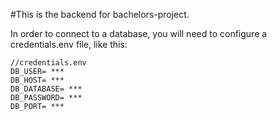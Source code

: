 #This is the backend for bachelors-project.

In order to connect to a database, you will need to configure a credentials.env file, like this:
```
//credentials.env
DB_USER= ***
DB_HOST= ***
DB_DATABASE= ***
DB_PASSWORD= ***
DB_PORT= ***
```
